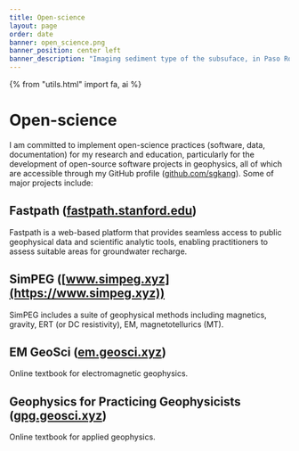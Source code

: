 ```yaml
---
title: Open-science
layout: page
order: date
banner: open_science.png
banner_position: center left
banner_description: "Imaging sediment type of the subsuface, in Paso Robles, CA, U.S.A."
---
```



{% from "utils.html" import fa, ai %}

# Open-science

I am committed to implement open-science practices (software, data, documentation) for my research and education, particularly for the development of open-source software projects in geophysics, all of which are accessible through my GitHub profile ([github.com/sgkang](https://github.com/sgkang)). Some of major projects include:

## Fastpath ([fastpath.stanford.edu](https://fastpath.stanford.edu))

Fastpath is a web-based platform that provides seamless access to public geophysical data and scientific analytic tools, enabling practitioners to assess suitable areas for groundwater recharge.

## SimPEG ([www.simpeg.xyz](https://www.simpeg.xyz))

SimPEG includes a suite of geophysical methods including magnetics, gravity, ERT (or DC resistivity), EM, magnetotellurics (MT).

## EM GeoSci ([em.geosci.xyz](https://www.em.geosci.xyz))

Online textbook for electromagnetic geophysics.

## Geophysics for Practicing Geophysicists ([gpg.geosci.xyz](https://gpg.geosci.xyz))

Online textbook for applied geophysics.
